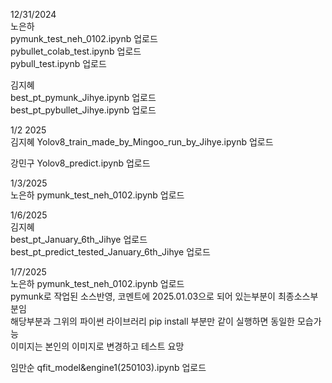 12/31/2024     
노은하    
pymunk_test_neh_0102.ipynb 업로드   
pybullet_colab_test.ipynb 업로드    
pybull_test.ipynb 업로드    

김지혜    
best_pt_pymunk_Jihye.ipynb 업로드         
best_pt_pybullet_Jihye.ipynb 업로드    

        
1/2 2025   
김지혜 
Yolov8_train_made_by_Mingoo_run_by_Jihye.ipynb 업로드     

강민구 
Yolov8_predict.ipynb 업로드

      
1/3/2025   
노은하
pymunk_test_neh_0102.ipynb 업로드

      
1/6/2025      
김지혜    
best_pt_January_6th_Jihye 업로드   
best_pt_predict_tested_January_6th_Jihye 업로드    

         
1/7/2025   
노은하
pymunk_test_neh_0102.ipynb 업로드   
pymunk로 작업된 소스반영, 코멘트에 2025.01.03으로 되어 있는부분이 최종소스부분임   
해당부분과 그위의 파이썬 라이브러리 pip install 부분만 같이 실행하면 동일한 모습가능   
이미지는 본인의 이미지로 변경하고 테스트 요망   
   
임만순
qfit_model&engine1(250103).ipynb 업로드   

